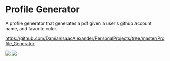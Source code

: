 # Profile Generator

A profile generator that generates a pdf given a user's github account name, and favorite color.

https://github.com/DamianIsaacAlexander/PersonalProjects/tree/master/Profile_Generator

![](https://gyazo.com/92b779b58b791b7b7fce1e258bfb50f9.gif)
![](https://gyazo.com/d823eb75e6345fa7a1ec86ca0f149528.gif)